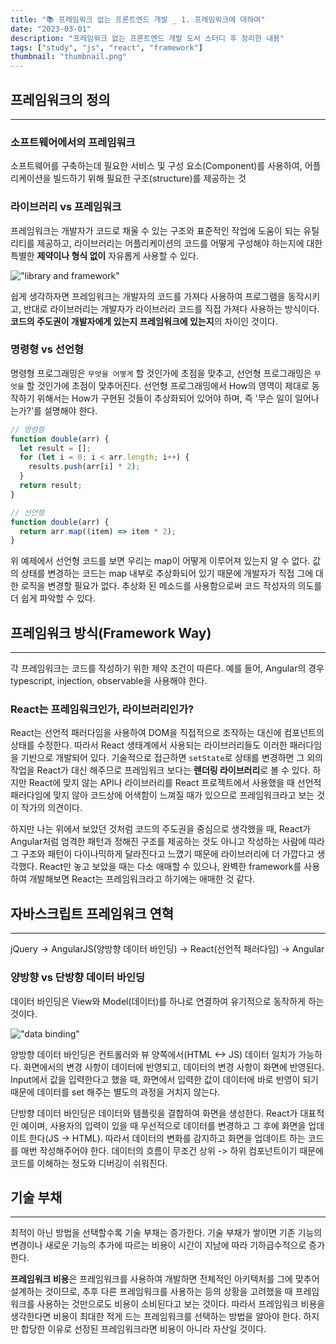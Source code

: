 ```yaml
---
title: "📚 프레임워크 없는 프론트엔드 개발 _ 1. 프레임워크에 대하여"
date: "2023-03-01"
description: "프레임워크 없는 프론트엔드 개발 도서 스터디 후 정리한 내용"
tags: ["study", "js", "react", "framework"]
thumbnail: "thumbnail.png"
---
```


## 프레임워크의 정의

---

### 소프트웨어에서의 프레임워크

소프트웨어를 구축하는데 필요한 서비스 및 구성 요소(Component)를 사용하여, 어플리케이션을 빌드하기 위해 필요한 구조(structure)를 제공하는 것

### 라이브러리 vs 프레임워크

프레임워크는 개발자가 코드로 채울 수 있는 구조와 표준적인 작업에 도움이 되는 유틸리티를 제공하고, 라이브러리는 어플리케이션의 코드를 어떻게 구성해야 하는지에 대한 특별한 **제약이나 형식 없이** 자유롭게 사용할 수 있다.

!["library and framework"](/images/posts/frameworkless_frontend_1/library_vs_framework.png)

쉽게 생각하자면 프레임워크는 개발자의 코드를 가져다 사용하여 프로그램을 동작시키고, 반대로 라이브러리는 개발자가 라이브러리 코드를 직접 가져다 사용하는 방식이다. **코드의 주도권이 개발자에게 있는지 프레임워크에 있는지**의 차이인 것이다.

### 명령형 vs 선언형

명령형 프로그래밍은 `무엇을 어떻게` 할 것인가에 초점을 맞추고, 선언형 프로그래밍은 `무엇을` 할 것인가에 초점이 맞추어진다.
선언형 프로그래밍에서 How의 영역이 제대로 동작하기 위해서는 How가 구현된 것들이 추상화되어 있어야 하며, 즉 '무슨 일이 일어나는가?'를 설명해야 한다.

```js
// 명령형
function double(arr) {
  let result = [];
  for (let i = 0; i < arr.length; i++) {
    results.push(arr[i] * 2);
  }
  return result;
}

// 선언형
function double(arr) {
  return arr.map((item) => item * 2);
}
```

위 예제에서 선언형 코드를 보면 우리는 map이 어떻게 이루어져 있는지 알 수 없다. 값의 상태를 변경하는 코드는 map 내부로 추상화되어 있기 때문에 개발자가 직접 그에 대한 로직을 변경할 필요가 없다. 추상화 된 메소드를 사용함으로써 코드 작성자의 의도를 더 쉽게 파악할 수 있다.

## 프레임워크 방식(Framework Way)

---

각 프레임워크는 코드를 작성하기 위한 제약 조건이 따른다. 예를 들어, Angular의 경우 typescript, injection, observable을 사용해야 한다.

### React는 프레임워크인가, 라이브러리인가?

React는 선언적 패러다임을 사용하여 DOM을 직접적으로 조작하는 대신에 컴포넌트의 상태를 수정한다. 따라서 React 생태계에서 사용되는 라이브러리들도 이러한 패러다임을 기반으로 개발되어 있다. 기술적으로 접근하면 `setState`로 상태를 변경하면 그 외의 작업을 React가 대신 해주므로 프레임워크 보다는 **렌더링 라이브러리**로 볼 수 있다. 하지만 React에 맞지 않는 API나 라이브러리를 React 프로젝트에서 사용했을 때 선언적 패러다임에 맞지 않아 코드상에 어색함이 느껴질 때가 있으므로 프레임워크라고 보는 것이 작가의 의견이다.

하지만 나는 위에서 보았던 것처럼 코드의 주도권을 중심으로 생각했을 때, React가 Angular처럼 엄격한 패턴과 정해진 구조를 제공하는 것도 아니고 작성하는 사람에 따라 그 구조와 패턴이 다이나믹하게 달라진다고 느꼈기 때문에 라이브러리에 더 가깝다고 생각했다. React만 놓고 보았을 때는 다소 애매할 수 있으나, 완벽한 framework를 사용하여 개발해보면 React는 프레임워크라고 하기에는 애매한 것 같다.

## 자바스크립트 프레임워크 연혁

---

jQuery -> AngularJS(양방향 데이터 바인딩) -> React(선언적 패러다임) -> Angular

### 양방향 vs 단방향 데이터 바인딩

데이터 바인딩은 View와 Model(데이터)를 하나로 연결하여 유기적으로 동작하게 하는 것이다.

!["data binding"](/images/posts/frameworkless_frontend_1/data_binding.png)

양방향 데이터 바인딩은 컨트롤러와 뷰 양쪽에서(HTML <-> JS) 데이터 일치가 가능하다. 화면에서의 변경 사항이 데이터에 반영되고, 데이터의 변경 사항이 화면에 반영된다. Input에서 값을 입력한다고 했을 때, 화면에서 입력한 값이 데이터에 바로 반영이 되기 때문에 데이터를 set 해주는 별도의 과정을 거치지 않는다.

단방향 데이터 바인딩은 데이터와 템플릿을 결합하여 화면을 생성한다. React가 대표적인 예이며, 사용자의 입력이 있을 때 우선적으로 데이터를 변경하고 그 후에 화면을 업데이트 한다(JS -> HTML). 따라서 데이터의 변화를 감지하고 화면을 업데이트 하는 코드를 매번 작성해주어야 한다. 데이터의 흐름이 무조건 상위 -> 하위 컴포넌트이기 때문에 코드를 이해하는 정도와 디버깅이 쉬워진다.

## 기술 부채

---

최적이 아닌 방법을 선택할수록 기술 부채는 증가한다. 기술 부채가 쌓이면 기존 기능의 변경이나 새로운 기능의 추가에 따르는 비용이 시간이 지남에 따라 기하급수적으로 증가한다.

**프레임워크 비용**은 프레임워크를 사용하여 개발하면 전체적인 아키텍처를 그에 맞추어 설계하는 것이므로, 추후 다른 프레임워크를 사용하는 등의 상황을 고려했을 때 프레임워크를 사용하는 것만으로도 비용이 소비된다고 보는 것이다. 따라서 프레임워크 비용을 생각한다면 비용이 최대한 적게 드는 프레임워크를 선택하는 방법을 알아야 한다. 하지만 합당한 이유로 선정된 프레임워크라면 비용이 아니라 자산일 것이다.
